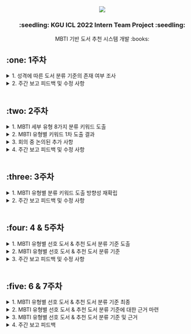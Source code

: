 <div align="center"><img src="https://capsule-render.vercel.app/api?type=waving&color=auto&height=200&section=header&text=KGU%20ICL%202022&fontSize=65"/></div>
<h3 align="center">:seedling: KGU ICL 2022 Intern Team Project :seedling:</h3>
<div align="center">MBTI 기반 도서 추천 시스템 개발 :books:</div>

<h2>:one: 1주차</h2>
<details>
<summary>1. 성격에 따른 도서 분류 기준의 존재 여부 조사</summary><br>
    
```
- 10월 5일(수) ZOOM을 통해 조사 결과 회의 진행 (30분)
- MBTI에 따른 도서 분류 기준을 선정하는 것에 대한 방향성 확립
- 에니어그램에 따른 도서 분류 기준이 키워드로써 존재하는 것처럼 MBTI 유형별 키워드를 도출하기로 결정
- 세부 유형을 8가지(E/I, S/N, T/F, J/P)로 구분하여 키워드를 도출한 후, 이를 조합하여 16가지로 확장할 계획
- 이에 대한 회의는 10월 9일(일) 진행할 예정 
```
</details>
<details>
<summary>2. 주간 보고 피드백 및 수정 사항</summary><br>
    
```
- 분류 키워드의 정확성을 높이기 위해 다량의 논문 분석 必
➡ 10월 9일(일) 각자의 기준 및 의견을 깃허브에 업로드
➡ 10월 10일(월) 각자 깃허브를 읽어 본 후 ZOOM에 참여, 키워드 1차 도출
➡ 이후(3주차) 논문 분석에 집중한 후 키워드 2차 도출
```
</details><br>

<h2>:two: 2주차</h2>
<details>
<summary>1. MBTI 세부 유형 8가지 분류 키워드 도출</summary><br>
    
```
- 10월 10일(월) ZOOM을 통해 키워드 도출 결과 회의 진행 (60분)
- 각자의 도출 결과를 통합하여 하나의 결과물을 생성하기로 결정
- 키워드 1차는 "포괄적"이고, "방대함"이 주요 포인트
- 키워드 2차 때 "세밀"하고, "정확한" 키워드를 도출하는 것이 목표
- 이에 대한 회의는 스케줄을 조율하여 3주차에 진행할 예정
```
</details>
<details>
<summary>2. MBTI 유형별 키워드 1차 도출 결과</summary><br>
    
| 유형 | 키워드 |
| :---: | ----- |
| <b>E 외향</b> | 외향성, 사교성, 활동성, 적극성(말, 행동), 단체성, 외부(타인)활동 |
| <b>I 내향</b> | 내향성, 신중성, 집중성(글, 사색), 개인성, 내부(자신, 내면)활동 |
| <b>S 감각</b> | 현실지향적, 정확성, 일관성, 철저성, 체계성, 감각(오감), 사실(경험) |
| <b>N 직관</b> | 미래지향적, 신속성, 다양성, 상상성, 직관(영감), 의미(관계, 가능성) |
| <b>T 사고</b> | 논리성, 객관성, 공정성, 원칙(원리, 기준, 규범), 분석(사고, 판단) |
| <b>F 감정</b> | 감정성, 공감성, 주관성(상황, 의미, 가치, 관계), 포괄성, 보편성 |
| <b>J 판단</b> | 계획성, 목적성, 판단성, 체계성, 통제성, 신속성, 합리성, 정확성, 의지 |
| <b>P 인식</b> | 자유성, 유연성, 개방성, 포용성, 적응성, 상황 이해(인식) |
<br>
</details>
<details>
<summary>3. 회의 중 논의된 추가 사항</summary><br>
    
```
1) 4가지의 유형에 따른 키워드를 조합하여 도서 기준을 세울 때의 문제점
- INFP인 사람을 위해 I의 키워드를 기준으로 도서를 추천할 때, "내향"이라는 키워드가 존재한다는 이유로 S를 위한 도서가 추천될 위험

➡ 16가지 성격 유형에 따른 키워드를 확립하는 것이 아닌 8가지 성격 유형에 따라 순차적으로 도서를 분류하는 방안을 제안
- 예. INFP : 1. I를 위한 도서를 선정하고 2. S 키워드에 대한 도서 제외 3. T 키워드에 대한 도서 제외 4. J 키워드에 대한 도서 제외

2) 프로젝트 대상에 대한 고민
- 미취학 아동을 포함한 전연령을 대상으로 프로그램을 개발할 것인가, 이들을 제외한 연령을 대상으로 프로그램을 개발할 것인가
- 미취학 아동에 대한 서평 및 북로그가 과연 우리가 도출하는 키워드를 통해 분류될 수 있을까
- 예. 책을 읽은 아동이 아닌 그들의 학부모가 작성하기 때문에 "아이가 좋아해요", "아이가 재밌대요" 등으로만 작성된 서평

➡ 우선 MBTI는 연령에 따라 키워드가 달라지지 않기 때문에 전연령을 대상으로 진행한 후, 후에 문제가 생긴다면 재조정
```
</details>
<details>
<summary>4. 주간 보고 피드백 및 수정 사항</summary><br>
    
```
- 다음과 같이 4단계로 진행될 
> 1단계 : 분류 기준을 세우기
> 2단계 : 수동으로 도서 분류하기 (샘플링)
> 3단계 : 딥러닝을 이용하여 자동 분류 모델 만들기
> 4단계 : 자동 분류하기
- 수동으로 도서를 분류하기 위한 기준을 세울 때, 키워드 뿐만 아니라 자세한 분류 기준 설정 必
- 예. INFP라는 유형의 아이가 읽으면 좋을 책, 좋아할 책, 도움이 될 책 등
➡ 분류 기준 키워드의 방향성을 재확립을 결정, 이를 3주차 회의 때 논의하기로 결정

- 직접 분류하여 샘플을 생성할 때, 성인 도서의 경우 내용 파악이 어려움
- 따라서 6 ~ 10세(미취학 아동 ~ 초등학교 저학년)을 대상으로 세우는 것이 적절 (필요 시 초등학교 고학년까지)
➡ 교보문고 홈페이지에서 초등학생 전체를 한 목록으로 분류하고 있기에 대상은 아동 ~ 초등학교 고학년으로 결정
```
</details><br>

<h2>:three: 3주차</h2>
<details>
<summary>1. MBTI 유형별 분류 키워드 도출 방향성 재확립</summary><br>
    
```
- 10월 18일(화) ZOOM을 통해 분류 키워드 방향성에 대한 재논의 회의 진행 (90분)
- 2주차까지는 "MBTI 성격 유형별 선호 도서"에 포커스를 맞추어 각 유형이 좋아할 책에 대해서만 고려하여 키워드 도출
- 하지만 "MBTI 성격 유형별 추천 도서"가 프로젝트 목적에 더 적합하다고 판단하여 키워드 도출 방향을 수정하기로 결정
- 추천 도서라 함은 "도움이 될 도서", "배울 점이 있는 도서", "필요하겠다 싶은 도서", "부족한 부분(단점)을 채워 줄 수 있는 도서"라 판단
- 2주차에서 도출된 키워드를 양극단별로 뒤집은 후 (E<->I, S<->N, T<->F, J<->P) 이를 다듬고 세세하게 기술하여 키워드를 재도출하기로 결정
- 10월 19일(수)까지 각자 깃허브에 재도출 결과를 업로드한 후 생각이 겹치는 부분을 확인할 예정
- 생각이 상이한 키워드에 대한 회의는 이번 주 내로 진행할 계획 (주차로 따지면 4주차)
```
</details>
<details>
<summary>2. 주간 보고 피드백 및 수정 사항</summary><br>
    
```
- 선호 도서(자신과 잘 맞아 좋아할 책), 추천 도서(단점을 보완하기에 필요할 책)를 모두 제공할 수 있도록 기준을 두 가지로 생성
- 예. "INFP이 좋아할 책은 @@이며, 필요할 책은 ##입니다." 등의 형식으로 도출
➡ 선호 도서에 대해서 새로운 표를 생성하여 두 가지 표를 도출하기로 결정

- 책에 한 가지의 유형만 라벨링할 건지(I), 기준을 조합하여 라벨링할 건지(INFP) 논의 必
- 어떤 방식으로 라벨링을 하냐에 따라 결과가 다르게 도출될 수도 있음
➡ 키워드는 8가지로 도출하지만, 책에는 16가지로 라벨링하기로 결정 (정확도가 올라갈 것이라 판단)
```
</details><br>

<h2>:four: 4 & 5주차</h2>
<details>
<summary>1. MBTI 유형별 선호 도서 & 추천 도서 분류 기준 도출</summary><br>
    
```
- 두 가지 표를 생성함에 있어서 각자의 의견이 자신의 지난 주차 키워드와 상이할 것으로 예상
- 4주차 기간 동안 각자 두 가지 기준 및 의견에 대해 생각
- 11월 2일(수) 4주차 생각 결론 (선호 도서 & 추천 도서 분류 기준) 깃허브에 업로드
- 11월 3일(목) 1차적으로 생각이 겹치는 기준만 취한 후, 2차적으로 상이한 기준의 타협점 도출
- 이때, 3주차와 달리 문장으로 풀어내며 서술형 기준 생성 (상세한 설명을 위해)
- 도출된 기준에 따른 선호 도서와 추천 도서 분류 라벨링은 6주차에 진행할 예정
```
</details>
<details>
<summary>2. MBTI 유형별 선호 도서 & 추천 도서 분류 기준</summary><br>
    
[MBTI 성격 유형별 선호 도서 및 추천 도서 분류 기준](https://github.com/SooH-github/ICL2022_w.MBTI/blob/main/MBTI%20%EC%84%B1%EA%B2%A9%20%EC%9C%A0%ED%98%95%EB%B3%84%20%EC%84%A0%ED%98%B8%20%EB%8F%84%EC%84%9C%20%EB%B0%8F%20%EC%B6%94%EC%B2%9C%20%EB%8F%84%EC%84%9C%20%EB%B6%84%EB%A5%98%20%EA%B8%B0%EC%A4%80.md)
</details>
<details>
<summary>3. 주간 보고 피드백 및 수정 사항</summary><br>
    
```
- 라벨링 단계까지는 아직 가지 않고, 전문가의 자문을 먼저 받을 예정
- 성격 유형별 특징이 어떻기 때문에 이러한 결론이 나왔다는 것에 대한 정리본 必 (7주차 예상)
- 6주차 기간 동안 도출된 MBTI 유형별 선호 도서 & 추천 도서 분류 기준 최종 검토하기 (근거 생성하기)
- 최종적으로 다른 조와 비교하며 통합하는 과정이 있을 예정 (조의 분류 기준도 살리고 통합본도 생성하는 방향)
```
</details><br>

<h2>:five: 6 & 7주차</h2>
<details>
<summary>1. MBTI 유형별 선호 도서 & 추천 도서 분류 기준 최종</summary><br>
    
```
- 11월 9일(수) 수정할 사안에 대한 본인 의견 정리 및 카카오톡에 업로드
- 의논 결과 수정할 부분이 없다고 판단하여 5주차의 결과물을 최종본이라 확정하기로 결정
- 현재 기준에 대한 근거를 정리 중이며 7주차까지 마무리할 예정
```
</details>
<details>
<summary>2. MBTI 유형별 선호 도서 & 추천 도서 분류 기준에 대한 근거 마련</summary><br>
    
```
- 11월 16일(수) 각자 맡은 부분에 대하여 근거를 정리하여 깃허브에 업로드
- 이서영 - E/I, 박수현 - S/N, 조은아 - T/F, 박혜연 - J/P
- 이를 최종본과 합하여 MBTI 유형별 선호 도서 & 추천 도서 분류 기준 정리본 도출
```
</details>
<details>
<summary>3. MBTI 유형별 선호 도서 & 추천 도서 분류 기준 및 근거</summary><br>
    
[MBTI 성격 유형별 선호 도서 및 추천 도서 분류 기준 및 근거](https://github.com/SooH-github/ICL2022_w.MBTI/blob/main/MBTI%20%EC%84%B1%EA%B2%A9%20%EC%9C%A0%ED%98%95%EB%B3%84%20%EC%84%A0%ED%98%B8%20%EB%8F%84%EC%84%9C%20%EB%B0%8F%20%EC%B6%94%EC%B2%9C%20%EB%8F%84%EC%84%9C%20%EB%B6%84%EB%A5%98%20%EA%B8%B0%EC%A4%80%20%EB%B0%8F%20%EA%B7%BC%EA%B1%B0.md)
</details>
<details>
<summary>4. 주간 보고 피드백</summary><br>
    
```
- 지난 주간 보고 피드백과는 달리 두 조가 통합하지 않고 각자 진행하기로 결정
- 현재 도출된 MBTI 유형별 선호 도서 & 추천 도서 분류 기준을 최종본으로써 확정하여 다음 주부터 데이터셋 구축
- 데이터셋 구축을 위한 교수님과의 오프라인 미팅이 다음 주 중으로 있을 예정
- 데이터셋 구축 전 고려해야 할 점 : 8 가지로 분류할 것인가 vs. 16 가지로 분류할 것인가
```
</details><br>
